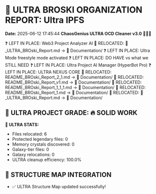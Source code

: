 # 🌌 ULTRA BROSKI ORGANIZATION REPORT: Ultra IPFS
**Date:** 2025-06-12 17:45:44
**ChaosGenius ULTRA OCD Cleaner v3.0** 🧠💜🌌

❓ LEFT IN PLACE: Web3 Project Analyzer AI
📁 RELOCATED: 🌌_ULTRA_BROski_Report.md → 📝 Documentation/
❓ LEFT IN PLACE: Ultra Mode freestyle mode activated
❓ LEFT IN PLACE: DO HAVE vs what we STILL NEED
❓ LEFT IN PLACE: Ultra Project AI Manager (HyperBot Pro)
❓ LEFT IN PLACE: ULTRA NEXUS CORE
📁 RELOCATED: README_BROski_Report_2_1.md → 📝 Documentation/
📁 RELOCATED: README_BROski_Report_v1.md → 📝 Documentation/
📁 RELOCATED: README_BROski_Report_1_1_1.md → 📝 Documentation/
📁 RELOCATED: README_BROski_Report_1.md → 📝 Documentation/
📁 RELOCATED: 🌌_ULTRA_BROski_Report.md → 📝 Documentation/

## 🌌 ULTRA PROJECT GRADE: 🔥 SOLID WORK
**🧠 ULTRA STATS:**
- Files relocated: 6
- Protected legendary files: 0
- Memory crystals discovered: 0
- Galaxy-tier files: 0
- Galaxy relocations: 0
- ULTRA cleanup efficiency: 100.0%

## 🔄 STRUCTURE MAP INTEGRATION
- ✅ ULTRA Structure Map updated successfully!